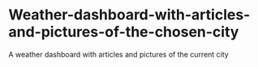 # Weather-dashboard-with-articles-and-pictures-of-the-chosen-city
A weather dashboard with articles and pictures of the current city

